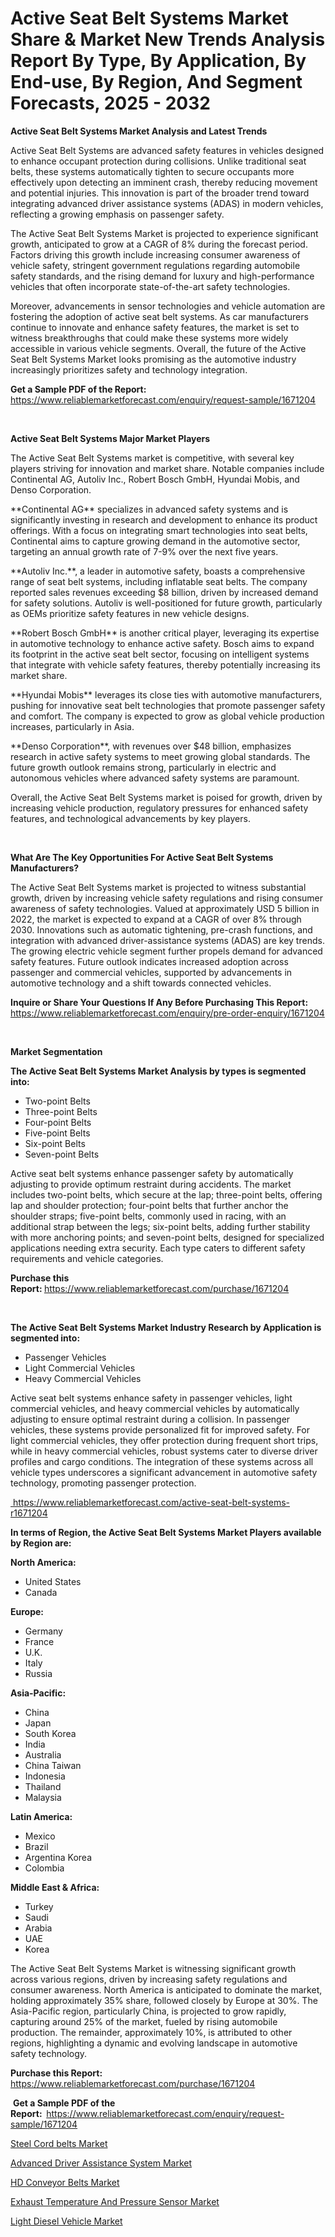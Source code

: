 <p><h1>Active Seat Belt Systems Market Share & Market New Trends Analysis Report By Type, By Application, By End-use, By Region, And Segment Forecasts, 2025 - 2032</h1></p><p><strong>Active Seat Belt Systems Market Analysis and Latest Trends</strong></p>
<p><p>Active Seat Belt Systems are advanced safety features in vehicles designed to enhance occupant protection during collisions. Unlike traditional seat belts, these systems automatically tighten to secure occupants more effectively upon detecting an imminent crash, thereby reducing movement and potential injuries. This innovation is part of the broader trend toward integrating advanced driver assistance systems (ADAS) in modern vehicles, reflecting a growing emphasis on passenger safety.</p><p>The Active Seat Belt Systems Market is projected to experience significant growth, anticipated to grow at a CAGR of 8% during the forecast period. Factors driving this growth include increasing consumer awareness of vehicle safety, stringent government regulations regarding automobile safety standards, and the rising demand for luxury and high-performance vehicles that often incorporate state-of-the-art safety technologies.</p><p>Moreover, advancements in sensor technologies and vehicle automation are fostering the adoption of active seat belt systems. As car manufacturers continue to innovate and enhance safety features, the market is set to witness breakthroughs that could make these systems more widely accessible in various vehicle segments. Overall, the future of the Active Seat Belt Systems Market looks promising as the automotive industry increasingly prioritizes safety and technology integration.</p></p>
<p><strong>Get a Sample PDF of the Report:&nbsp;</strong> <a href="https://www.reliablemarketforecast.com/enquiry/request-sample/1671204?utm_campaign=1899&utm_medium=2&utm_source=Github&utm_content=ia&utm_term=25032025&utm_id=active-seat-belt-systems">https://www.reliablemarketforecast.com/enquiry/request-sample/1671204</a></p>
<p>&nbsp;</p>
<p><strong>Active Seat Belt Systems Major Market Players</strong></p>
<p><p>The Active Seat Belt Systems market is competitive, with several key players striving for innovation and market share. Notable companies include Continental AG, Autoliv Inc., Robert Bosch GmbH, Hyundai Mobis, and Denso Corporation.</p><p>**Continental AG** specializes in advanced safety systems and is significantly investing in research and development to enhance its product offerings. With a focus on integrating smart technologies into seat belts, Continental aims to capture growing demand in the automotive sector, targeting an annual growth rate of 7-9% over the next five years.</p><p>**Autoliv Inc.**, a leader in automotive safety, boasts a comprehensive range of seat belt systems, including inflatable seat belts. The company reported sales revenues exceeding $8 billion, driven by increased demand for safety solutions. Autoliv is well-positioned for future growth, particularly as OEMs prioritize safety features in new vehicle designs.</p><p>**Robert Bosch GmbH** is another critical player, leveraging its expertise in automotive technology to enhance active safety. Bosch aims to expand its footprint in the active seat belt sector, focusing on intelligent systems that integrate with vehicle safety features, thereby potentially increasing its market share.</p><p>**Hyundai Mobis** leverages its close ties with automotive manufacturers, pushing for innovative seat belt technologies that promote passenger safety and comfort. The company is expected to grow as global vehicle production increases, particularly in Asia.</p><p>**Denso Corporation**, with revenues over $48 billion, emphasizes research in active safety systems to meet growing global standards. The future growth outlook remains strong, particularly in electric and autonomous vehicles where advanced safety systems are paramount.</p><p>Overall, the Active Seat Belt Systems market is poised for growth, driven by increasing vehicle production, regulatory pressures for enhanced safety features, and technological advancements by key players.</p></p>
<p>&nbsp;</p>
<p><strong>What Are The Key Opportunities For Active Seat Belt Systems Manufacturers?</strong></p>
<p><p>The Active Seat Belt Systems market is projected to witness substantial growth, driven by increasing vehicle safety regulations and rising consumer awareness of safety technologies. Valued at approximately USD 5 billion in 2022, the market is expected to expand at a CAGR of over 8% through 2030. Innovations such as automatic tightening, pre-crash functions, and integration with advanced driver-assistance systems (ADAS) are key trends. The growing electric vehicle segment further propels demand for advanced safety features. Future outlook indicates increased adoption across passenger and commercial vehicles, supported by advancements in automotive technology and a shift towards connected vehicles.</p></p>
<p><strong>Inquire or Share Your Questions If Any Before Purchasing This Report:</strong> <a href="https://www.reliablemarketforecast.com/enquiry/pre-order-enquiry/1671204?utm_campaign=1899&utm_medium=2&utm_source=Github&utm_content=ia&utm_term=25032025&utm_id=active-seat-belt-systems">https://www.reliablemarketforecast.com/enquiry/pre-order-enquiry/1671204</a></p>
<p>&nbsp;</p>
<p><strong>Market Segmentation</strong></p>
<p><strong>The Active Seat Belt Systems Market Analysis by types is segmented into:</strong></p>
<p><ul><li>Two-point Belts</li><li>Three-point Belts</li><li>Four-point Belts</li><li>Five-point Belts</li><li>Six-point Belts</li><li>Seven-point Belts</li></ul></p>
<p><p>Active seat belt systems enhance passenger safety by automatically adjusting to provide optimum restraint during accidents. The market includes two-point belts, which secure at the lap; three-point belts, offering lap and shoulder protection; four-point belts that further anchor the shoulder straps; five-point belts, commonly used in racing, with an additional strap between the legs; six-point belts, adding further stability with more anchoring points; and seven-point belts, designed for specialized applications needing extra security. Each type caters to different safety requirements and vehicle categories.</p></p>
<p><strong>Purchase this Report:&nbsp;</strong><a href="https://www.reliablemarketforecast.com/purchase/1671204?utm_campaign=1899&utm_medium=2&utm_source=Github&utm_content=ia&utm_term=25032025&utm_id=active-seat-belt-systems">https://www.reliablemarketforecast.com/purchase/1671204</a></p>
<p>&nbsp;</p>
<p><strong>The Active Seat Belt Systems Market Industry Research by Application is segmented into:</strong></p>
<p><ul><li>Passenger Vehicles</li><li>Light Commercial Vehicles</li><li>Heavy Commercial Vehicles</li></ul></p>
<p><p>Active seat belt systems enhance safety in passenger vehicles, light commercial vehicles, and heavy commercial vehicles by automatically adjusting to ensure optimal restraint during a collision. In passenger vehicles, these systems provide personalized fit for improved safety. For light commercial vehicles, they offer protection during frequent short trips, while in heavy commercial vehicles, robust systems cater to diverse driver profiles and cargo conditions. The integration of these systems across all vehicle types underscores a significant advancement in automotive safety technology, promoting passenger protection.</p></p>
<p><a href="https://www.reliablemarketforecast.com/active-seat-belt-systems-r1671204?utm_campaign=1899&utm_medium=2&utm_source=Github&utm_content=ia&utm_term=25032025&utm_id=active-seat-belt-systems">&nbsp;https://www.reliablemarketforecast.com/active-seat-belt-systems-r1671204</a></p>
<p><strong>In terms of Region, the Active Seat Belt Systems Market Players available by Region are:</strong></p>
<p>
    <p> <strong> North America: </strong>
        <ul>
            <li>United States</li>
            <li>Canada</li>
        </ul>
        </p> 
    <p> <strong> Europe: </strong>
        <ul>
            <li>Germany</li>
            <li>France</li>
            <li>U.K.</li>
            <li>Italy</li>
            <li>Russia</li>
        </ul>
        </p> 
    <p> <strong> Asia-Pacific: </strong>
        <ul>
            <li>China</li>
            <li>Japan</li>
            <li>South Korea</li>
            <li>India</li>
            <li>Australia</li>
            <li>China Taiwan</li>
            <li>Indonesia</li>
            <li>Thailand</li>
            <li>Malaysia</li>
        </ul>
        </p> 
    <p> <strong> Latin America: </strong>
        <ul>
            <li>Mexico</li>
            <li>Brazil</li>
            <li>Argentina Korea</li>
            <li>Colombia</li>
        </ul>
        </p> 
    <p> <strong> Middle East & Africa: </strong>
        <ul>
            <li>Turkey</li>
            <li>Saudi</li>
            <li>Arabia</li>
            <li>UAE</li>
            <li>Korea</li>
        </ul>
    </p>
    </p>
<p><p>The Active Seat Belt Systems Market is witnessing significant growth across various regions, driven by increasing safety regulations and consumer awareness. North America is anticipated to dominate the market, holding approximately 35% share, followed closely by Europe at 30%. The Asia-Pacific region, particularly China, is projected to grow rapidly, capturing around 25% of the market, fueled by rising automobile production. The remainder, approximately 10%, is attributed to other regions, highlighting a dynamic and evolving landscape in automotive safety technology.</p></p>
<p><strong>Purchase this Report: </strong><a href="https://www.reliablemarketforecast.com/purchase/1671204?utm_campaign=1899&utm_medium=2&utm_source=Github&utm_content=ia&utm_term=25032025&utm_id=active-seat-belt-systems">https://www.reliablemarketforecast.com/purchase/1671204</a></p>
<p>&nbsp;<strong>Get a Sample PDF of the Report:&nbsp;&nbsp;</strong><a href="https://www.reliablemarketforecast.com/enquiry/request-sample/1671204?utm_campaign=1899&utm_medium=2&utm_source=Github&utm_content=ia&utm_term=25032025&utm_id=active-seat-belt-systems">https://www.reliablemarketforecast.com/enquiry/request-sample/1671204</a></p>
<p><strong></strong></p>
<p><p><a href="https://github.com/doganaqev/Market-Research-Report-List-1/blob/main/steel-cord-belts-market.md?utm_campaign=1899&utm_medium=2&utm_source=Github&utm_content=ia&utm_term=25032025&utm_id=active-seat-belt-systems">Steel Cord belts Market</a></p><p><a href="https://github.com/rentzszaszjn/Market-Research-Report-List-1/blob/main/advanced-driver-assistance-system-market.md?utm_campaign=1899&utm_medium=2&utm_source=Github&utm_content=ia&utm_term=25032025&utm_id=active-seat-belt-systems">Advanced Driver Assistance System Market</a></p><p><a href="https://github.com/omemaeuseda/Market-Research-Report-List-1/blob/main/hd-conveyor-belts-market.md?utm_campaign=1899&utm_medium=2&utm_source=Github&utm_content=ia&utm_term=25032025&utm_id=active-seat-belt-systems">HD Conveyor Belts Market</a></p><p><a href="https://github.com/yenagmah/Market-Research-Report-List-1/blob/main/exhaust-temperature-and-pressure-sensor-market.md?utm_campaign=1899&utm_medium=2&utm_source=Github&utm_content=ia&utm_term=25032025&utm_id=active-seat-belt-systems">Exhaust Temperature And Pressure Sensor Market</a></p><p><a href="https://github.com/sitarzerpa3d/Market-Research-Report-List-1/blob/main/light-diesel-vehicle-market.md?utm_campaign=1899&utm_medium=2&utm_source=Github&utm_content=ia&utm_term=25032025&utm_id=active-seat-belt-systems">Light Diesel Vehicle Market</a></p></p>